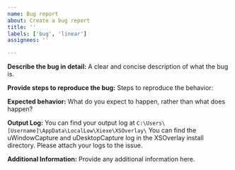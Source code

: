 ```yaml
---
name: Bug report
about: Create a bug report
title: ''
labels: ['bug', 'linear']
assignees: ''

---
```

**Describe the bug in detail:**
A clear and concise description of what the bug is.

**Provide steps to reproduce the bug:**
Steps to reproduce the behavior:

**Expected behavior:**
What do you expect to happen, rather than what does happen?

**Output Log:**
You can find your output log at `C:\Users\[Username]\AppData\LocalLow\Xiexe\XSOverlay\`
You can find the uWindowCapture and uDesktopCapture log in the XSOverlay install directory.
Please attach your logs to the issue.

**Additional Information:**
Provide any additional information here.

